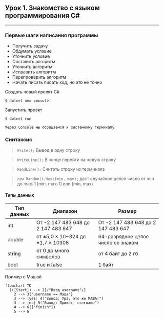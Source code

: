 ## Урок 1. Знакомство с языком программирования C#
---------------------------------------------------
### Первые шаги написания программы

- Получить задачу
- Обдумать условие
- Уточнить условие
- Составить алгоритм
- Уточнить алгоритм
- Исправить алгоритм
- Перепроверить алгоритм
- Начать писать писать код, но это не точно

Создать новый проект C#

    $ dotnet new console

Запустить проект

    $ dotnet run

`Через Console мы обращаемся к системному
терминалу`

### Синтаксис

> `Write();` Вывод в одну строку

> `WriteLine();` В конце перейти на новую строку

> `ReadLine();` Считать строку из терминала

> `new Random().Next(min, max);` даст случайное целое число от min до max-1 [min, max-1] или [min, max)

#### **Типы данных**

|Тип данных|Диапазон                           |Размер                            |
|----------|-----------------------------------|----------------------------------|
|int       |От -2 147 483 648 до 2 147 483 647 |От -2 147 483 648 до 2 147 483 647|
|double    |от ±5,0 × 10−324 до ±1,7 × 10308   |64-разрядное целое число со знаком|
|string    |от 0 до много символов             |от 4 байт до 2 гб                 |
|bool      |true и false                       |1 байт                            |



Пример с Машой

```
flowchart TD
  1([Start]) --> 2[/"Ввод username"/]
	2 --> 3{"username == Маша"}
	3 --> |yes| 4("Вывод: Ура, это же МАША!")
	3 --> |no| 5("Вывод: Привет, username")
	4 --> 6(["finish"])
	5 --> 6
```